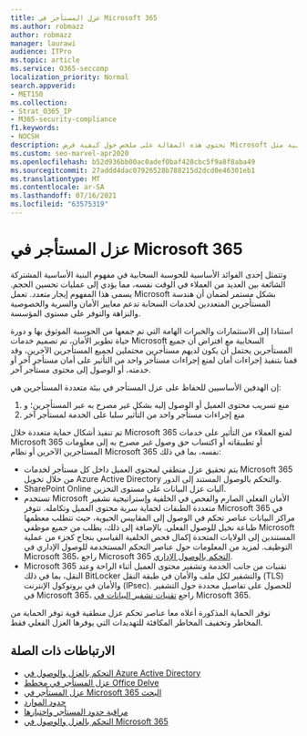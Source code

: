 ```yaml
---
title: عزل المستأجر في Microsoft 365
ms.author: robmazz
author: robmazz
manager: laurawi
audience: ITPro
ms.topic: article
ms.service: O365-seccomp
localization_priority: Normal
search.appverid:
- MET150
ms.collection:
- Strat_O365_IP
- M365-security-compliance
f1.keywords:
- NOCSH
description: تحتوي هذه المقالة على ملخص حول كيفية فرض Microsoft لعزل المستأجر في الخدمات السحابية مثل Microsoft 365.
ms.custom: seo-marvel-apr2020
ms.openlocfilehash: b52d936bb00ac0adef0baf428cbc5f9a8f8aba49
ms.sourcegitcommit: 27addd4dac07926528b788215d2dcd0e46301eb1
ms.translationtype: MT
ms.contentlocale: ar-SA
ms.lasthandoff: 07/16/2021
ms.locfileid: "63575319"
---
```

# <a name="tenant-isolation-in-microsoft-365"></a>عزل المستأجر في Microsoft 365

وتتمثل إحدى الفوائد الأساسية للحوسبة السحابية في مفهوم البنية الأساسية المشتركة الشائعة بين العديد من العملاء في الوقت نفسه، مما يؤدي إلى عمليات تحسين الحجم. يسمى هذا المفهوم إيجار *متعدد*. تعمل Microsoft بشكل مستمر لضمان أن هندسة المستأجرين المتعددين لخدمات السحابة تدعم معايير الأمان والسرية والخصوصية والنزاهة والتوفر على مستوى المؤسسة.

استنادا إلى الاستثمارات والخبرات الهامة التي تم جمعها [](https://www.microsoft.com/trust-center) من الحوسبة الموثوق بها [](https://www.microsoft.com/securityengineering/sdl/)و دورة حياة تطوير الأمان، تم تصميم خدمات Microsoft السحابية مع افتراض أن جميع المستأجرين يحتمل أن يكون لديهم مستأجرين محتملين لجميع المستأجرين الآخرين، وقد قمنا بتنفيذ إجراءات أمان لمنع إجراءات مستأجر واحد من التأثير على أمان مستأجر آخر أو خدمته،  أو الوصول إلى محتوى مستأجر آخر.

إن الهدفين الأساسيين للحفاظ على عزل المستأجر في بيئة متعددة المستأجرين هي:

1.    منع تسريب محتوى العميل أو الوصول إليه بشكل غير مصرح به عبر المستأجرين؛ و
2.    منع إجراءات مستأجر واحد من التأثير سلبا على الخدمة لمستأجر آخر

تم تنفيذ أشكال حماية متعددة خلال Microsoft 365 لمنع العملاء من التأثير على خدمات Microsoft 365 أو تطبيقاته أو اكتساب حق وصول غير مصرح به إلى معلومات المستأجرين الآخرين أو نظام Microsoft 365 نفسه، بما في ذلك:

- يتم تحقيق عزل منطقي لمحتوى العميل داخل كل مستأجر لخدمات Microsoft 365 من خلال تخويل Azure Active Directory والتحكم بالوصول المستند إلى الدور.
- SharePoint Online آليات عزل البيانات على مستوى التخزين.
- تستخدم Microsoft الأمان الفعلي الصارم والفحص في الخلفية وإستراتيجية تشفير متعددة الطبقات لحماية سرية محتوى العميل وتكامله. تتوفر Microsoft 365 في مراكز البيانات عناصر تحكم في الوصول إلى المقاييس الحيوية، حيث تتطلب معظمها طباعة نخيل للوصول الفعلي. بالإضافة إلى ذلك، يطلب من جميع موظفي Microsoft المستندين إلى الولايات المتحدة إكمال فحص الخلفية القياسي بنجاح كجزء من عملية التوظيف. لمزيد من المعلومات حول عناصر التحكم المستخدمة للوصول الإداري في Microsoft 365، راجع Microsoft 365 [التحكم بالوصول الإداري](/compliance/assurance/assurance-administrative-access-controls-overview).
- Microsoft 365 تقنيات من جانب الخدمة وتشفير محتوى العميل أثناء الراحة وعند النقل، بما في ذلك BitLocker والتشفير لكل ملف والأمان في طبقة النقل (TLS) والأمان في بروتوكول الإنترنت (IPsec). للحصول على تفاصيل محددة حول التشفير في Microsoft 365، راجع [تقنيات تشفير البيانات في](../compliance/office-365-encryption-in-the-microsoft-cloud-overview.md) Microsoft 365.

توفر الحماية المذكورة أعلاه معا عناصر تحكم عزل منطقية قوية توفر الحماية من المخاطر وتخفيف المخاطر المكافئة للتهديدات التي يوفرها العزل الفعلي فقط.

## <a name="related-links"></a>الارتباطات ذات الصلة

- [التحكم بالعزل والوصول في Azure Active Directory](microsoft-365-isolation-in-azure-active-directory.md)
- [عزل المستأجر في مخطط Office Delve](microsoft-365-isolation-in-graph-and-delve.md)
- [عزل المستأجر في Microsoft 365 البحث](microsoft-365-isolation-in-microsoft-365-search.md)
- [حدود الموارد](/compliance/assurance/assurance-resource-limits)
- [مراقبة حدود المستأجر واختبارها](/compliance/assurance/assurance-monitoring-and-testing)
- [التحكم بالعزل والوصول في Microsoft 365](microsoft-365-isolation-in-microsoft-365.md)